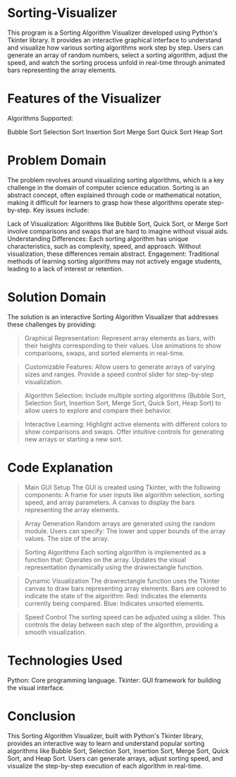  # Sorting-Visualizer
 This program is a Sorting Algorithm Visualizer developed using Python's Tkinter library. It provides an interactive graphical interface to understand and visualize how various sorting algorithms work step by step. Users can generate an array of random numbers, select a sorting algorithm, adjust the speed, and watch the sorting process unfold in real-time through animated bars representing the array elements.

 # Features of the Visualizer
 Algorithms Supported:

Bubble Sort
Selection Sort
Insertion Sort
Merge Sort
Quick Sort
Heap Sort

# Problem Domain
The problem revolves around visualizing sorting algorithms, which is a key challenge in the domain of computer science education. Sorting is an abstract concept, often explained through code or mathematical notation, making it difficult for learners to grasp how these algorithms operate step-by-step. Key issues include:

Lack of Visualization: Algorithms like Bubble Sort, Quick Sort, or Merge Sort involve comparisons and swaps that are hard to imagine without visual aids.
Understanding Differences: Each sorting algorithm has unique characteristics, such as complexity, speed, and approach. Without visualization, these differences remain abstract.
Engagement: Traditional methods of learning sorting algorithms may not actively engage students, leading to a lack of interest or retention.

# Solution Domain
The solution is an interactive Sorting Algorithm Visualizer that addresses these challenges by providing:

>Graphical Representation:
Represent array elements as bars, with their heights corresponding to their values.
Use animations to show comparisons, swaps, and sorted elements in real-time.

>Customizable Features:
Allow users to generate arrays of varying sizes and ranges.
Provide a speed control slider for step-by-step visualization.

>Algorithm Selection:
Include multiple sorting algorithms (Bubble Sort, Selection Sort, Insertion Sort, Merge Sort, Quick Sort, Heap Sort) to allow users to explore and compare their behavior.

>Interactive Learning:
Highlight active elements with different colors to show comparisons and swaps.
Offer intuitive controls for generating new arrays or starting a new sort.

# Code Explanation
> Main GUI Setup
The GUI is created using Tkinter, with the following components:
A frame for user inputs like algorithm selection, sorting speed, and array parameters.
A canvas to display the bars representing the array elements.

> Array Generation
Random arrays are generated using the random module. Users can specify:
The lower and upper bounds of the array values.
The size of the array.

> Sorting Algorithms
Each sorting algorithm is implemented as a function that:
Operates on the array.
Updates the visual representation dynamically using the drawrectangle function.

> Dynamic Visualization
The drawrectangle function uses the Tkinter canvas to draw bars representing array elements. Bars are colored to indicate the state of the algorithm:
Red: Indicates the elements currently being compared.
Blue: Indicates unsorted elements.

> Speed Control
The sorting speed can be adjusted using a slider. This controls the delay between each step of the algorithm, providing a smooth visualization.

# Technologies Used
Python: Core programming language.
Tkinter: GUI framework for building the visual interface.

# Conclusion
This Sorting Algorithm Visualizer, built with Python's Tkinter library, provides an interactive way to learn and understand popular sorting algorithms like Bubble Sort, Selection Sort, Insertion Sort, Merge Sort, Quick Sort, and Heap Sort. Users can generate arrays, adjust sorting speed, and visualize the step-by-step execution of each algorithm in real-time.



